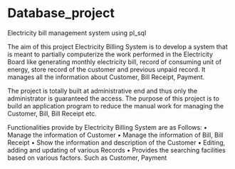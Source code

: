 # Database_project
Electricity bill management system using pl_sql

The aim of this project Electricity Billing System is to develop
a system that is meant to partially computerize the work performed 
in the Electricity Board like generating monthly electricity bill, 
record of consuming unit of energy, store record of the customer and
previous unpaid record. It manages all the information about Customer, 
Bill Receipt, Payment. 

The project is totally built at administrative end and thus 
only the administrator is guaranteed the access. The purpose of this project is 
to build an application program to reduce the manual work for managing the Customer, Bill, Bill Receipt etc.


Functionalities provide by Electricity Billing System are as Follows:
  •	Manage the information of Customer
  •	Manage the information of Bill, Bill Receipt
  •	Show the information and description of the Customer
  •	Editing, adding and updating of various Records 
  •	Provides the searching facilities based on various factors. Such as Customer, Payment
